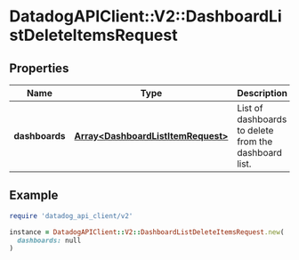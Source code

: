 # DatadogAPIClient::V2::DashboardListDeleteItemsRequest

## Properties

| Name           | Type                                                                     | Description                                           | Notes      |
| -------------- | ------------------------------------------------------------------------ | ----------------------------------------------------- | ---------- |
| **dashboards** | [**Array&lt;DashboardListItemRequest&gt;**](DashboardListItemRequest.md) | List of dashboards to delete from the dashboard list. | [optional] |

## Example

```ruby
require 'datadog_api_client/v2'

instance = DatadogAPIClient::V2::DashboardListDeleteItemsRequest.new(
  dashboards: null
)
```

